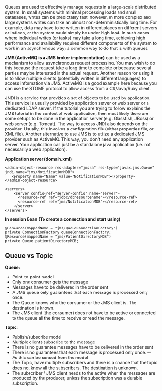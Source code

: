 Queues are used to effectively manage requests in a large-scale distributed system. In small systems with minimal processing loads and small databases, writes can be predictably fast; however, in more complex and large systems writes can take an almost non-deterministically long time. For example, data may have to be written in different places on different servers or indices, or the system could simply be under high load. In such cases where individual writes (or tasks) may take a long time, achieving high performance and availability requires different components of the system to work in an asynchronous way; a common way to do that is with queues.

**JMS (ActiveMQ is a JMS broker implementation)** can be used as a mechanism to allow asynchronous request processing. You may wish to do this because the request take a long time to complete or because several parties may be interested in the actual request. Another reason for using it is to allow multiple clients (potentially written in different languages) to access information via JMS. ActiveMQ is a good example here because you can use the STOMP protocol to allow access from a C#/Java/Ruby client.

JNDI is a service that provides a set of objects to be used by application. This service is usually provided by application server or web server or a dedicated LDAP server. If the tutorial you are trying to follow explains the JMS tutorial in the context of web application, then most likely there are some setups to be done in the application server (e.g. Glassfish, JBoss) or web server (e.g. Tomcat). The way to access JNDI also depends on the provider. Usually, this involves a configuration file (either properties file, or XML file). Another alternative to use JMS is to utilize a dedicated JMS provider such as ActiveMQ. This way, you don't need any application server. Your application can just be a standalone java application (i.e. not necessarily a web application).

**Application server (domain.xml)**
```
<admin-object-resource res-adapter="jmsra" res-type="javax.jms.Queue" jndi-name="jms/NotificationMDB">
   <property name="Name" value="NotificationMDB"></property>
</admin-object-resource>

<servers>
    <server config-ref="server-config" name="server">
      <resource-ref ref="jdbc/dbresourcename"></resource-ref>
      <resource-ref ref="jms/NotificationMDB"></resource-ref>
    </server>
</servers>
```
**In session Bean (To create a connection and start using)**
```
@Resource(mappedName = "jms/QueueConnectionFactory")
private ConnectionFactory queueConnectionFactory;
@Resource(mappedName = "jms/PatientDirectoryMDB")
private Queue patientDirectoryMDB;
```
## Queue vs Topic

**Queue:**
* Point-to-point model
* Only one consumer gets the message
* Messages have to be delivered in the order sent
* A JMS queue only guarantees that each message is processed only once.
* The Queue knows who the consumer or the JMS client is. The destination is known.
* The JMS client (the consumer) does not have to be  active or connected to the queue all the time to receive or read the message.

**Topic:**
* Publish/subscribe model
* Multiple clients subscribe to the message
* There is no guarantee messages have to be delivered in the order sent
* There is no guarantees that each message is processed only once. -- As this can be sensed from the model 
* The Topic, have multiple subscribers and there is a chance that the topic does not know all the subscribers. The destination is unknown.
* The subscriber / JMS client needs to the active when the messages are produced by the producer, unless the subscription was a durable subscription. 

